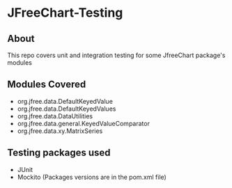 # JFreeChart-Testing
## About
This repo covers unit and integration testing for some JfreeChart package's modules
## Modules Covered
- org.jfree.data.DefaultKeyedValue
- org.jfree.data.DefaultKeyedValues
- org.jfree.data.DataUtilities
- org.jfree.data.general.KeyedValueComparator
- org.jfree.data.xy.MatrixSeries
## Testing packages used
- JUnit
- Mockito
(Packages versions are in the pom.xml file)
